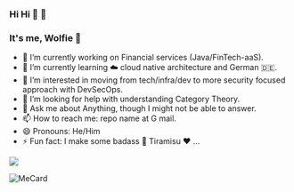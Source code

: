 ### Hi Hi 👋 🦕

### It's me, Wolfie 🐺

- 🔭 I’m currently working on Financial services (Java/FinTech-aaS).
- 🌱 I’m currently learning ☁️ cloud native architecture and German 🇩🇪.
- 👯 I’m interested in moving from tech/infra/dev to more security focused approach with DevSecOps.
- 🤔 I’m looking for help with understanding Category Theory.
- 💬 Ask me about Anything, though I might not be able to answer.
- 📫 How to reach me: repo name  at G mail.
- 😄 Pronouns: He/Him
- ⚡ Fun fact: I make some badass :cake: Tiramisu :heart: ... 

![](https://komarev.com/ghpvc/?username=usmanakram232&color=blueviolet)

![MeCard](https://user-images.githubusercontent.com/102169/187198083-e49b7694-b763-40a0-ab66-834378e423e9.png)

